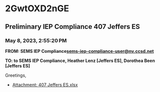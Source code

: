 # 2GwtOXD2nGE
## Preliminary IEP Compliance 407 Jeffers ES
### May 8, 2023, 2:55:20 PM
**FROM: SEMS IEP Compliance<sems-iep-compliance-user@nv.ccsd.net>**

**TO: to SEMS IEP Compliance, Heather Lenz [Jeffers ES], Dorothea Been [Jeffers ES]**


Greetings, 





* [Attachment: 407 Jeffers ES.xlsx](2GwtOXD2nGE-attachment-1.xlsx)
